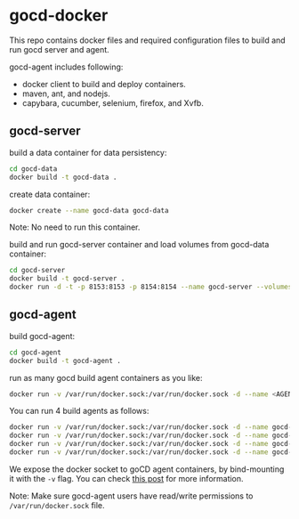 # gocd-docker 

This repo contains docker files and required configuration files to build and run gocd server and agent.  

gocd-agent includes following:

+ docker client to build and deploy containers.
+ maven, ant, and nodejs.
+ capybara, cucumber, selenium, firefox, and Xvfb.


## gocd-server 

build a data container for data persistency:

```bash
cd gocd-data
docker build -t gocd-data .
```
create data container:

```bash
docker create --name gocd-data gocd-data
```

Note: No need to run this container.

build and run gocd-server container and load volumes from gocd-data container:

```bash
cd gocd-server
docker build -t gocd-server .
docker run -d -t -p 8153:8153 -p 8154:8154 --name gocd-server --volumes-from gocd-data gocd-server
```

## gocd-agent

build gocd-agent:

```bash
cd gocd-agent
docker build -t gocd-agent .
```
run as many gocd build agent containers as you like:
```bash
docker run -v /var/run/docker.sock:/var/run/docker.sock -d --name <AGENT_NAME> --link gocd-server:go-server gocd-agent
```

You can run 4 build agents as follows:

```bash
docker run -v /var/run/docker.sock:/var/run/docker.sock -d --name gocd-agent1 --link gocd-server:go-server gocd-agent
docker run -v /var/run/docker.sock:/var/run/docker.sock -d --name gocd-agent2 --link gocd-server:go-server gocd-agent
docker run -v /var/run/docker.sock:/var/run/docker.sock -d --name gocd-agent3 --link gocd-server:go-server gocd-agent
docker run -v /var/run/docker.sock:/var/run/docker.sock -d --name gocd-agent4 --link gocd-server:go-server gocd-agent
```

We expose the docker socket to goCD agent containers, by bind-mounting it with the ```-v``` flag.
You can check [this post](http://jpetazzo.github.io/2015/09/03/do-not-use-docker-in-docker-for-ci/) for more information.

Note: Make sure gocd-agent users have read/write permissions to ```/var/run/docker.sock``` file.  



